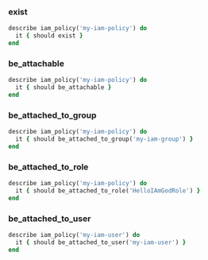 ### exist

```ruby
describe iam_policy('my-iam-policy') do
  it { should exist }
end
```

### be_attachable

```ruby
describe iam_policy('my-iam-policy') do
  it { should be_attachable }
end
```

### be_attached_to_group

```ruby
describe iam_policy('my-iam-policy') do
  it { should be_attached_to_group('my-iam-group') }
end
```

### be_attached_to_role

```ruby
describe iam_policy('my-iam-policy') do
  it { should be_attached_to_role('HelloIAmGodRole') }
end
```

### be_attached_to_user

```ruby
describe iam_policy('my-iam-user') do
  it { should be_attached_to_user('my-iam-user') }
end
```
